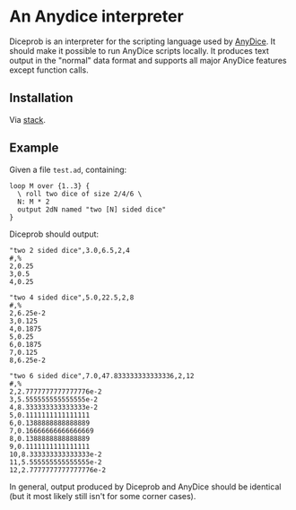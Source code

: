 # An Anydice interpreter

Diceprob is an interpreter for the scripting language used by
[AnyDice](https://anydice.com/). It should make it possible to run AnyDice
scripts locally. It produces text output in the "normal" data format and
supports all major AnyDice features except function calls.

## Installation

Via [stack](https://docs.haskellstack.org/en/stable/README/).

## Example

Given a file `test.ad`, containing:

```
loop M over {1..3} {
  \ roll two dice of size 2/4/6 \
  N: M * 2
  output 2dN named "two [N] sided dice"
}
```

Diceprob should output:

```
"two 2 sided dice",3.0,6.5,2,4
#,%
2,0.25
3,0.5
4,0.25

"two 4 sided dice",5.0,22.5,2,8
#,%
2,6.25e-2
3,0.125
4,0.1875
5,0.25
6,0.1875
7,0.125
8,6.25e-2

"two 6 sided dice",7.0,47.833333333333336,2,12
#,%
2,2.7777777777777776e-2
3,5.555555555555555e-2
4,8.333333333333333e-2
5,0.1111111111111111
6,0.1388888888888889
7,0.16666666666666669
8,0.1388888888888889
9,0.1111111111111111
10,8.333333333333333e-2
11,5.555555555555555e-2
12,2.7777777777777776e-2
```

In general, output produced by Diceprob and AnyDice should be identical (but it
most likely still isn't for some corner cases).
